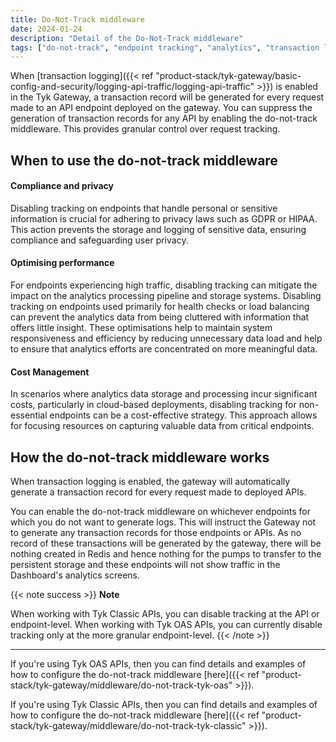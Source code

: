 ```yaml
---
title: Do-Not-Track middleware
date: 2024-01-24
description: "Detail of the Do-Not-Track middleware"
tags: ["do-not-track", "endpoint tracking", "analytics", "transaction logging", "middleware", "per-endpoint", "per-API"]
---
```


When [transaction logging]({{< ref "product-stack/tyk-gateway/basic-config-and-security/logging-api-traffic/logging-api-traffic" >}}) is enabled in the Tyk Gateway, a transaction record will be generated for every request made to an API endpoint deployed on the gateway. You can suppress the generation of transaction records for any API by enabling the do-not-track middleware. This provides granular control over request tracking.

## When to use the do-not-track middleware
#### Compliance and privacy
Disabling tracking on endpoints that handle personal or sensitive information is crucial for adhering to privacy laws such as GDPR or HIPAA. This action prevents the storage and logging of sensitive data, ensuring compliance and safeguarding user privacy.

#### Optimising performance
For endpoints experiencing high traffic, disabling tracking can mitigate the impact on the analytics processing pipeline and storage systems. Disabling tracking on endpoints used primarily for health checks or load balancing can prevent the analytics data from being cluttered with information that offers little insight. These optimisations help to maintain system responsiveness and efficiency by reducing unnecessary data load and help to ensure that analytics efforts are concentrated on more meaningful data. 

#### Cost Management
In scenarios where analytics data storage and processing incur significant costs, particularly in cloud-based deployments, disabling tracking for non-essential endpoints can be a cost-effective strategy. This approach allows for focusing resources on capturing valuable data from critical endpoints.

## How the do-not-track middleware works
When transaction logging is enabled, the gateway will automatically generate a transaction record for every request made to deployed APIs. 

You can enable the do-not-track middleware on whichever endpoints for which you do not want to generate logs. This will instruct the Gateway not to generate any transaction records for those endpoints or APIs. As no record of these transactions will be generated by the gateway, there will be nothing created in Redis and hence nothing for the pumps to transfer to the persistent storage and these endpoints will not show traffic in the Dashboard's analytics screens.

{{< note success >}}
**Note**  

When working with Tyk Classic APIs, you can disable tracking at the API or endpoint-level. When working with Tyk OAS APIs, you can currently disable tracking only at the more granular endpoint-level.
{{< /note >}}

<hr>

If you're using Tyk OAS APIs, then you can find details and examples of how to configure the do-not-track middleware [here]({{< ref "product-stack/tyk-gateway/middleware/do-not-track-tyk-oas" >}}).

If you're using Tyk Classic APIs, then you can find details and examples of how to configure the do-not-track middleware [here]({{< ref "product-stack/tyk-gateway/middleware/do-not-track-tyk-classic" >}}).

<!-- proposed "summary box" to be shown graphically on each middleware page
 ## Do-Not-Track middleware summary
  - The Do-Not-Track middleware is an optional stage in Tyk's API Request processing chain sitting between the [TBC]() and [TBC]() middleware.
  - The Do-Not-Track middleware can be configured at the per-endpoint level within the API Definition and is supported by the API Designer within the Tyk Dashboard. 
 -->
